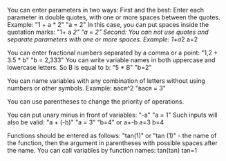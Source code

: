 You can enter parameters in two ways:
  First and the best: Enter each parameter in double quotes, with one or more spaces between the quotes.
    Example: "1 + a * 2" "a = 2"
    In this case, you can put spaces inside the quotation marks: "1+ a *2" "a =  2"
  Second: You can not use quotes and separate parameters with one or more spaces.
    Example: 1+a*2 a=2
    
You can enter fractional numbers separated by a comma or a point: "1,2 + 3.5 * b" "b = 2,333"
You can write variable names in both uppercase and lowercase letters. So B is equal to b: "5 * B" "b=2"

You can name variables with any combination of letters without using numbers or other symbols.
  Example: вася^2 "вася = 3"
  
You can use parentheses to change the priority of operations.

You can put unary minus in front of variables: "-a" "a = 1"
  Such inputs will also be valid: "a + (-b)" "a = 3" "b=4" or a+-b a=3 b=4
  
Functions should be entered as follows:
  "tan(1)" or "tan (1)" - the name of the function, then the argument in parentheses with possible spaces after the name.
You can call variables by function names: tan(tan) tan=1
